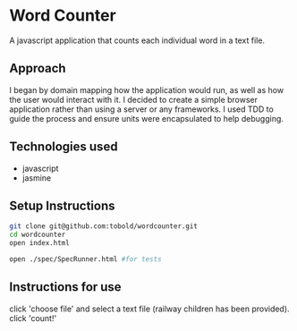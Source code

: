 # Word Counter
A javascript application that counts each individual word in a text file.

## Approach
I began by domain mapping how the application would run, as well as how the user would interact with it. I decided to create a simple browser application rather than using a server or any frameworks.
I used TDD to guide the process and ensure units were encapsulated to help debugging.

## Technologies used
- javascript
- jasmine

## Setup Instructions
```sh
git clone git@github.com:tobold/wordcounter.git
cd wordcounter
open index.html

open ./spec/SpecRunner.html #for tests
```

## Instructions for use
click 'choose file' and select a text file (railway children has been provided).
click 'count!'
